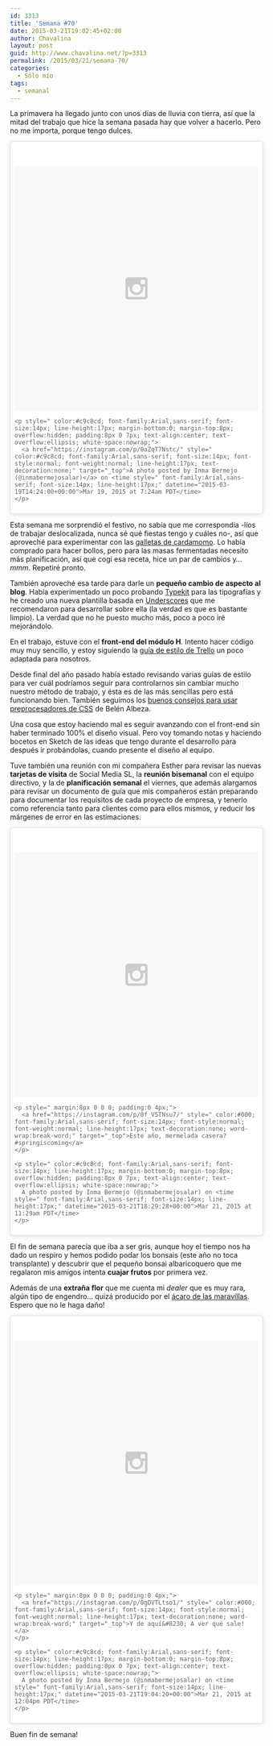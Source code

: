 ```yaml
---
id: 3313
title: 'Semana #70'
date: 2015-03-21T19:02:45+02:00
author: Chavalina
layout: post
guid: http://www.chavalina.net/?p=3313
permalink: /2015/03/21/semana-70/
categories:
  - Sólo mío
tags:
  - semanal
---
```

La primavera ha llegado junto con unos días de lluvia con tierra, así que la mitad del trabajo que hice la semana pasada hay que volver a hacerlo. Pero no me importa, porque tengo dulces.

<blockquote class="instagram-media" data-instgrm-version="4" style=" background:#FFF; border:0; border-radius:3px; box-shadow:0 0 1px 0 rgba(0,0,0,0.5),0 1px 10px 0 rgba(0,0,0,0.15); margin: 1px; max-width:658px; padding:0; width:99.375%; width:-webkit-calc(100% - 2px); width:calc(100% - 2px);">
  <div style="padding:8px;">
    <div style=" background:#F8F8F8; line-height:0; margin-top:40px; padding:50% 0; text-align:center; width:100%;">
      <div style=" background:url(data:image/png;base64,iVBORw0KGgoAAAANSUhEUgAAACwAAAAsCAMAAAApWqozAAAAGFBMVEUiIiI9PT0eHh4gIB4hIBkcHBwcHBwcHBydr+JQAAAACHRSTlMABA4YHyQsM5jtaMwAAADfSURBVDjL7ZVBEgMhCAQBAf//42xcNbpAqakcM0ftUmFAAIBE81IqBJdS3lS6zs3bIpB9WED3YYXFPmHRfT8sgyrCP1x8uEUxLMzNWElFOYCV6mHWWwMzdPEKHlhLw7NWJqkHc4uIZphavDzA2JPzUDsBZziNae2S6owH8xPmX8G7zzgKEOPUoYHvGz1TBCxMkd3kwNVbU0gKHkx+iZILf77IofhrY1nYFnB/lQPb79drWOyJVa/DAvg9B/rLB4cC+Nqgdz/TvBbBnr6GBReqn/nRmDgaQEej7WhonozjF+Y2I/fZou/qAAAAAElFTkSuQmCC); display:block; height:44px; margin:0 auto -44px; position:relative; top:-22px; width:44px;">
      </div>
    </div>
    
    <p style=" color:#c9c8cd; font-family:Arial,sans-serif; font-size:14px; line-height:17px; margin-bottom:0; margin-top:8px; overflow:hidden; padding:8px 0 7px; text-align:center; text-overflow:ellipsis; white-space:nowrap;">
      <a href="https://instagram.com/p/0aZqT7Nstc/" style=" color:#c9c8cd; font-family:Arial,sans-serif; font-size:14px; font-style:normal; font-weight:normal; line-height:17px; text-decoration:none;" target="_top">A photo posted by Inma Bermejo (@inmabermejosalar)</a> on <time style=" font-family:Arial,sans-serif; font-size:14px; line-height:17px;" datetime="2015-03-19T14:24:00+00:00">Mar 19, 2015 at 7:24am PDT</time>
    </p>
  </div>
</blockquote>



Esta semana me sorprendió el festivo, no sabía que me correspondía -líos de trabajar deslocalizada, nunca sé qué fiestas tengo y cuáles no-, así que aproveché para experimentar con las [galletas de cardamomo](http://www.directoalpaladar.com/postres/galletas-de-cardamomo-y-canela-receta). Lo había comprado para hacer bollos, pero para las masas fermentadas necesito más planificación, así que cogí esa receta, hice un par de cambios y&#8230; _mmm_. Repetiré pronto.

También aproveché esa tarde para darle un **pequeño cambio de aspecto al blog**. Había experimentado un poco probando [Typekit](https://typekit.com/) para las tipografías y he creado una nueva plantilla basada en [Underscores](http://underscores.me/) que me recomendaron para desarrollar sobre ella (la verdad es que es bastante limpio). La verdad que no he puesto mucho más, poco a poco iré mejorándolo.

En el trabajo, estuve con el **front-end del módulo H**. Intento hacer código muy muy sencillo, y estoy siguiendo la [guía de estilo de Trello](http://blog.trello.com/heres-the-official-trello-css-guide/) un poco adaptada para nosotros. 

Desde final del año pasado había estado revisando varias guías de estilo para ver cuál podríamos seguir para controlarnos sin cambiar mucho nuestro método de trabajo, y ésta es de las más sencillas pero está funcionando bien. También seguimos los [buenos consejos para usar preprocesadores de CSS](http://belenalbeza.com/the-dangers-of-nesting-abuse-in-css-compilers/) de Belén Albeza. 

Una cosa que estoy haciendo mal es seguir avanzando con el front-end sin haber terminado 100% el diseño visual. Pero voy tomando notas y haciendo bocetos en Sketch de las ideas que tengo durante el desarrollo para después ir probándolas, cuando presente el diseño al equipo.

Tuve también una reunión con mi compañera Esther para revisar las nuevas **tarjetas de visita** de Social Media SL, la **reunión bisemanal** con el equipo directivo, y la de **planificación semanal** el viernes, que además alargamos para revisar un documento de guía que mis compañeros están preparando para documentar los requisitos de cada proyecto de empresa, y tenerlo como referencia tanto para clientes como para ellos mismos, y reducir los márgenes de error en las estimaciones.

<blockquote class="instagram-media" data-instgrm-captioned data-instgrm-version="4" style=" background:#FFF; border:0; border-radius:3px; box-shadow:0 0 1px 0 rgba(0,0,0,0.5),0 1px 10px 0 rgba(0,0,0,0.15); margin: 1px; max-width:658px; padding:0; width:99.375%; width:-webkit-calc(100% - 2px); width:calc(100% - 2px);">
  <div style="padding:8px;">
    <div style=" background:#F8F8F8; line-height:0; margin-top:40px; padding:50% 0; text-align:center; width:100%;">
      <div style=" background:url(data:image/png;base64,iVBORw0KGgoAAAANSUhEUgAAACwAAAAsCAMAAAApWqozAAAAGFBMVEUiIiI9PT0eHh4gIB4hIBkcHBwcHBwcHBydr+JQAAAACHRSTlMABA4YHyQsM5jtaMwAAADfSURBVDjL7ZVBEgMhCAQBAf//42xcNbpAqakcM0ftUmFAAIBE81IqBJdS3lS6zs3bIpB9WED3YYXFPmHRfT8sgyrCP1x8uEUxLMzNWElFOYCV6mHWWwMzdPEKHlhLw7NWJqkHc4uIZphavDzA2JPzUDsBZziNae2S6owH8xPmX8G7zzgKEOPUoYHvGz1TBCxMkd3kwNVbU0gKHkx+iZILf77IofhrY1nYFnB/lQPb79drWOyJVa/DAvg9B/rLB4cC+Nqgdz/TvBbBnr6GBReqn/nRmDgaQEej7WhonozjF+Y2I/fZou/qAAAAAElFTkSuQmCC); display:block; height:44px; margin:0 auto -44px; position:relative; top:-22px; width:44px;">
      </div>
    </div>
    
    <p style=" margin:8px 0 0 0; padding:0 4px;">
      <a href="https://instagram.com/p/0f_V5TNsu7/" style=" color:#000; font-family:Arial,sans-serif; font-size:14px; font-style:normal; font-weight:normal; line-height:17px; text-decoration:none; word-wrap:break-word;" target="_top">Este año, mermelada casera? #springiscoming</a>
    </p>
    
    <p style=" color:#c9c8cd; font-family:Arial,sans-serif; font-size:14px; line-height:17px; margin-bottom:0; margin-top:8px; overflow:hidden; padding:8px 0 7px; text-align:center; text-overflow:ellipsis; white-space:nowrap;">
      A photo posted by Inma Bermejo (@inmabermejosalar) on <time style=" font-family:Arial,sans-serif; font-size:14px; line-height:17px;" datetime="2015-03-21T18:29:28+00:00">Mar 21, 2015 at 11:29am PDT</time>
    </p>
  </div>
</blockquote>



El fin de semana parecía que iba a ser gris, aunque hoy el tiempo nos ha dado un respiro y hemos podido podar los bonsais (este año no toca transplante) y descubrir que el pequeño bonsai albaricoquero que me regalaron mis amigos intenta **cuajar frutos** por primera vez. 

Además de una **extraña flor** que me cuenta mi _dealer_ que es muy rara, algún tipo de engendro&#8230; quizá producido por el [ácaro de las maravillas](http://es.wikipedia.org/wiki/Aceria_sheldoni). Espero que no le haga daño!

<blockquote class="instagram-media" data-instgrm-captioned data-instgrm-version="4" style=" background:#FFF; border:0; border-radius:3px; box-shadow:0 0 1px 0 rgba(0,0,0,0.5),0 1px 10px 0 rgba(0,0,0,0.15); margin: 1px; max-width:658px; padding:0; width:99.375%; width:-webkit-calc(100% - 2px); width:calc(100% - 2px);">
  <div style="padding:8px;">
    <div style=" background:#F8F8F8; line-height:0; margin-top:40px; padding:50% 0; text-align:center; width:100%;">
      <div style=" background:url(data:image/png;base64,iVBORw0KGgoAAAANSUhEUgAAACwAAAAsCAMAAAApWqozAAAAGFBMVEUiIiI9PT0eHh4gIB4hIBkcHBwcHBwcHBydr+JQAAAACHRSTlMABA4YHyQsM5jtaMwAAADfSURBVDjL7ZVBEgMhCAQBAf//42xcNbpAqakcM0ftUmFAAIBE81IqBJdS3lS6zs3bIpB9WED3YYXFPmHRfT8sgyrCP1x8uEUxLMzNWElFOYCV6mHWWwMzdPEKHlhLw7NWJqkHc4uIZphavDzA2JPzUDsBZziNae2S6owH8xPmX8G7zzgKEOPUoYHvGz1TBCxMkd3kwNVbU0gKHkx+iZILf77IofhrY1nYFnB/lQPb79drWOyJVa/DAvg9B/rLB4cC+Nqgdz/TvBbBnr6GBReqn/nRmDgaQEej7WhonozjF+Y2I/fZou/qAAAAAElFTkSuQmCC); display:block; height:44px; margin:0 auto -44px; position:relative; top:-22px; width:44px;">
      </div>
    </div>
    
    <p style=" margin:8px 0 0 0; padding:0 4px;">
      <a href="https://instagram.com/p/0gDVTLtso1/" style=" color:#000; font-family:Arial,sans-serif; font-size:14px; font-style:normal; font-weight:normal; line-height:17px; text-decoration:none; word-wrap:break-word;" target="_top">Y de aquí&#8230; A ver qué sale!</a>
    </p>
    
    <p style=" color:#c9c8cd; font-family:Arial,sans-serif; font-size:14px; line-height:17px; margin-bottom:0; margin-top:8px; overflow:hidden; padding:8px 0 7px; text-align:center; text-overflow:ellipsis; white-space:nowrap;">
      A photo posted by Inma Bermejo (@inmabermejosalar) on <time style=" font-family:Arial,sans-serif; font-size:14px; line-height:17px;" datetime="2015-03-21T19:04:20+00:00">Mar 21, 2015 at 12:04pm PDT</time>
    </p>
  </div>
</blockquote>



Buen fin de semana!